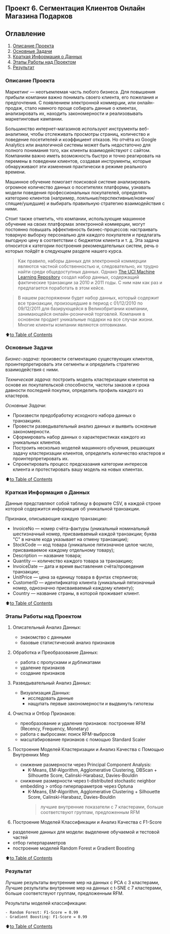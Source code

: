 ## **Проект 6. Сегментация Клиентов Онлайн Магазина Подарков**

## Оглавление
1. [Описание Проекта](README.md#описание-проекта)
2. [Основные Задачи](README.md#основные-задачи)
3. [Краткая Информация о Данных](README.md#краткая-информация-о-данных)
4. [Этапы Работы над Проектом](README.md#этапы-работы-над-проектом)
5. [Результат](README.md#результат)


### Описание Проекта

Маркетинг — неотъемлемая часть любого бизнеса. Для повышения прибыли компании важно понимать своего клиента, его пожелания и предпочтения. С появлением электронной коммерции, или онлайн-продаж, стало намного проще собирать данные о клиентах, анализировать их, находить закономерности и реализовывать маркетинговые кампании.

Большинство интернет-магазинов используют инструменты веб-аналитики, чтобы отслеживать просмотры страниц, количество и поведение посетителей и коэффициент отказов. Но отчёта из Google Analytics или аналогичной системы может быть недостаточно для полного понимания того, как клиенты взаимодействуют с сайтом. Компаниям важно иметь возможность быстро и точно реагировать на перемены в поведении клиентов, создавая инструменты, которые обнаруживают эти изменения практически в режиме реального времени.

Машинное обучение помогает поисковой системе анализировать огромное количество данных о посетителях платформы, узнавать модели поведения профессиональных покупателей, определять категорию клиентов (например, лояльные/перспективные/новички/спящие/ушедшие) и выбирать правильную стратегию взаимодействия с ними.

Стоит также отметить, что компании, использующие машинное обучение на своих платформах электронной коммерции, могут постоянно повышать эффективность бизнес-процессов: настраивать товарную выборку персонально для каждого покупателя и предлагать выгодную цену в соответствии с бюджетом клиента и т. д. Эта задача относится к категории построения рекомендательных систем, речь о которых пойдёт в следующем разделе нашего курса.

> Как правило, наборы данных для электронной коммерции являются частной собственностью и, следовательно, их трудно найти среди общедоступных данных. Однако [The UCI Machine Learning Repository](http://archive.ics.uci.edu/ml/index.php)  создал набор данных, содержащий фактические транзакции за 2010 и 2011 годы. С ним нам как раз и предлагается поработать в этом кейсе. 

> В нашем распоряжении будет набор данных, который содержит все транзакции, произошедшие в период с 01/12/2010 по 09/12/2011 для базирующейся в Великобритании компании, занимающейся онлайн-розничной торговлей. Компания в основном продает уникальные подарки на все случаи жизни. Многие клиенты компании являются оптовиками.

:arrow_up:[to Table of Contents](README.md#оглавление)


### Основные Задачи

*Бизнес-задача:* произвести сегментацию существующих клиентов, проинтерпретировать эти сегменты и определить стратегию взаимодействия с ними.

*Техническая задача:* построить модель кластеризации клиентов на основе их покупательской способности, частоты заказов и срока давности последней покупки, определить профиль каждого из кластеров.

_Основные Задачи_:

  - Произвести предобработку исходного набора данных о транзакциях.
  - Провести разведывательный анализ данных и выявить основные закономерности.
  - Сформировать набор данных о характеристиках каждого из уникальных клиентов.
  - Построить несколько моделей машинного обучения, решающих задачу кластеризации клиентов, определить количество кластеров и проинтерпретировать их.
  - Спроектировать процесс предсказания категории интересов клиента и протестировать вашу модель на новых клиентах.

:arrow_up:[to Table of Contents](README.md#оглавление)


### Краткая Информация о Данных

Данные представляют собой таблицу в формате CSV, в каждой строке которой содержится информация об уникальной транзакции.

Признаки, описывающие каждую транзакцию:

* InvoiceNo — номер счёта-фактуры (уникальный номинальный шестизначный номер, присваиваемый каждой транзакции; буква "C" в начале кода указывает на отмену транзакции);
* StockCode — код товара (уникальное пятизначное целое число, присваиваемое каждому отдельному товару);
* Description — название товара;
* Quantity — количество каждого товара за транзакцию;
* InvoiceDate — дата и время выставления счёта/проведения транзакции;
* UnitPrice — цена за единицу товара в фунтах стерлингов;
* CustomerID — идентификатор клиента (уникальный пятизначный номер, однозначно присваиваемый каждому клиенту);
* Country — название страны, в которой проживает клиент.

:arrow_up:[to Table of Contents](README.md#оглавление)


### Этапы Работы над Проектом

1. Описательный Анализ Данных:
   - знакомство с данными
   - базовые статистический анализ признаков

2. Обработка и Преобразование Данных:
   - работа с пропусками и дубликатами
   - удаление признаков
   - создание признаков

3. Разведывательный Анализ Данных:
   - Визуализация Данных:
      - исследовать данные
      - нащупать первые закономерности и выдвинуть гипотезы

4. Очистка и Отбор Признаков:
   - преобразование и удаление признаков: построение RFM (Recency, Frequency, Monetary)
   - работа с выбросами: поиск RFM-выбросов
   - масштабирование признаков с помощью Standard Scaler

5. Построение Моделей Кластеризации и Анализ Качества с Помощью Внутренних Мер
   - снижение размерности через Principal Component Analysis:
     - K-Means, EM-Algorithm, Agglomerative Clustering, DBScan + Silhouette Score, Calinski-Harabasz, Davies-Bouldin
   - снижение размерности через t-distributed stochastic neighbor embedding > отбор гиперпараметров через Optuna
     - K-Means, EM-Algorithm, Agglomerative Clustering + Silhouette Score, Calinski-Harabasz, Davies-Bouldin
       > лучшие внутренние показатели с 7 кластерами, больше соответствуют группам, предложенным RFM
       
6. Построение Моделей Классификации и Анализ Качества с F1-Score
  - разделение данных для модели: выделение обучаемой и тестовой частей
  - отбор гиперпараметров
  - построение моделей Random Forest и Gradient Boosting

:arrow_up:[to Table of Contents](README.md#оглавление)


### Результат

Лучшие результаты внутренние мер на данных с PCA с 3 кластерами, Лучшие результаты внутренние мер на данных с t-SNE с 7 кластерами, больше соответствуют группам, предложенным RFM.

Результаты моделей классификации:

    - Random Forest: F1-Score = 0.99
    - Gradient Boosting: F1-Score = 0.99


:arrow_up:[to Table of Contents](README.md#оглавление)
